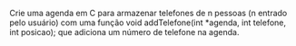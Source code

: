 Crie uma agenda em C para armazenar telefones de n pessoas (n entrado pelo usuário) com uma função void addTelefone(int *agenda, int telefone, int posicao); que adiciona um número de telefone na agenda.